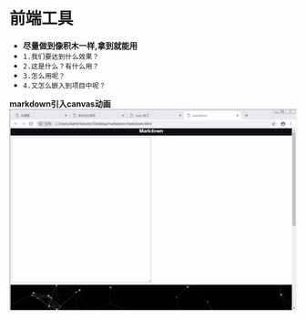 # 前端工具
- **尽量做到像积木一样,拿到就能用**
- `1.我们要达到什么效果？`
- `2.这是什么？有什么用？`
- `3.怎么用呢？`
- `4.又怎么嵌入到项目中呢？`

**markdown引入canvas动画**
![image](https://github.com/LahmYing/front-end-tools/blob/master/images/markdown%E5%BC%95%E5%85%A5canvas%E5%8A%A8%E7%94%BB.gif)
